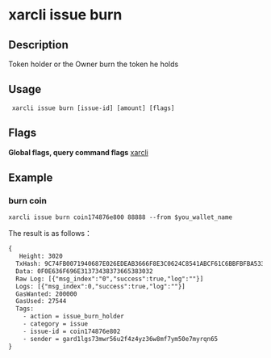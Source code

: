 # xarcli issue burn

## Description
Token holder or the Owner burn the token he holds
## Usage
```shell
 xarcli issue burn [issue-id] [amount] [flags]
```
## Flags

**Global flags, query command flags** [xarcli](../README.md)

## Example
### burn coin
```shell
xarcli issue burn coin174876e800 88888 --from $you_wallet_name
```
The result is as follows：
```txt
{
   Height: 3020
  TxHash: 9C74FB0071940687E026EDEAB3666F8E3C0624C8541ABCF61C6BBFBFBA533F97
  Data: 0F0E636F696E31373438373665383032
  Raw Log: [{"msg_index":"0","success":true,"log":""}]
  Logs: [{"msg_index":0,"success":true,"log":""}]
  GasWanted: 200000
  GasUsed: 27544
  Tags:
    - action = issue_burn_holder
    - category = issue
    - issue-id = coin174876e802
    - sender = gard1lgs73mwr56u2f4z4yz36w8mf7ym50e7myrqn65
}
```
